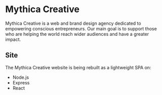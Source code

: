 # Mythica Creative

Mythica Creative is a web and brand design agency dedicated to empowering conscious entrepreneurs. Our main goal is to support those who are helping the world reach wider audiences and have a greater impact.

## Site

The Mythica Creative website is being rebuilt as a lightweight SPA on:

* Node.js
* Express
* React
